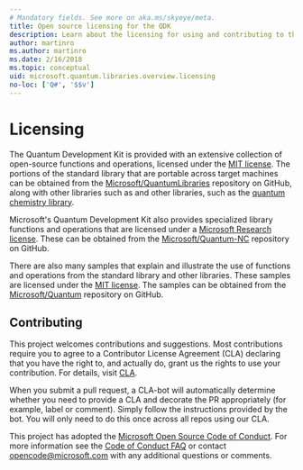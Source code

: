 ```yaml
---
# Mandatory fields. See more on aka.ms/skyeye/meta.
title: Open source licensing for the QDK
description: Learn about the licensing for using and contributing to the Microsoft Q# standard libraries - licensing and contributing.
author: martinro
ms.author: martinro
ms.date: 2/16/2018
ms.topic: conceptual
uid: microsoft.quantum.libraries.overview.licensing
no-loc: ['Q#', '$$v']
---
```

# Licensing #

The Quantum Development Kit is provided with an extensive collection of open-source functions and operations, licensed under the [MIT license](https://github.com/Microsoft/Quantum/blob/main/LICENSE.txt).
The portions of the standard library that are portable across target machines can be obtained from the [Microsoft/QuantumLibraries](https://github.com/Microsoft/QuantumLibraries) repository on GitHub, along with other libraries such as  and other libraries, such as the [quantum chemistry library](xref:microsoft.quantum.libraries.overview-chemistry.concepts.overview).

Microsoft's Quantum Development Kit also provides specialized library functions and operations that are licensed under a [Microsoft Research license](https://github.com/Microsoft/Quantum-NC/blob/main/LICENSE).
These can be obtained from the [Microsoft/Quantum-NC](https://github.com/microsoft/quantum-nc) repository on GitHub.

There are also many samples that explain and illustrate the use of functions and operations from the standard library and other libraries.
These samples are licensed under the [MIT license](https://github.com/Microsoft/Quantum/blob/main/LICENSE.txt).
The samples can be obtained from the [Microsoft/Quantum](https://github.com/Microsoft/Quantum) repository on GitHub.

## Contributing ##

This project welcomes contributions and suggestions.
Most contributions require you to agree to a
Contributor License Agreement (CLA) declaring that you have the right to, and actually do, grant us
the rights to use your contribution. For details, visit [CLA](https://cla.microsoft.com).

When you submit a pull request, a CLA-bot will automatically determine whether you need to provide
a CLA and decorate the PR appropriately (for example, label or comment). Simply follow the instructions
provided by the bot. You will only need to do this once across all repos using our CLA.

This project has adopted the [Microsoft Open Source Code of Conduct](https://opensource.microsoft.com/codeofconduct/).
For more information see the [Code of Conduct FAQ](https://opensource.microsoft.com/codeofconduct/faq/) or
contact [opencode@microsoft.com](mailto:opencode@microsoft.com) with any additional questions or comments.
